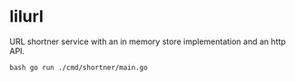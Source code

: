 # lilurl
URL shortner service with an in memory store implementation and an http API.

`bash
go run ./cmd/shortner/main.go
`
